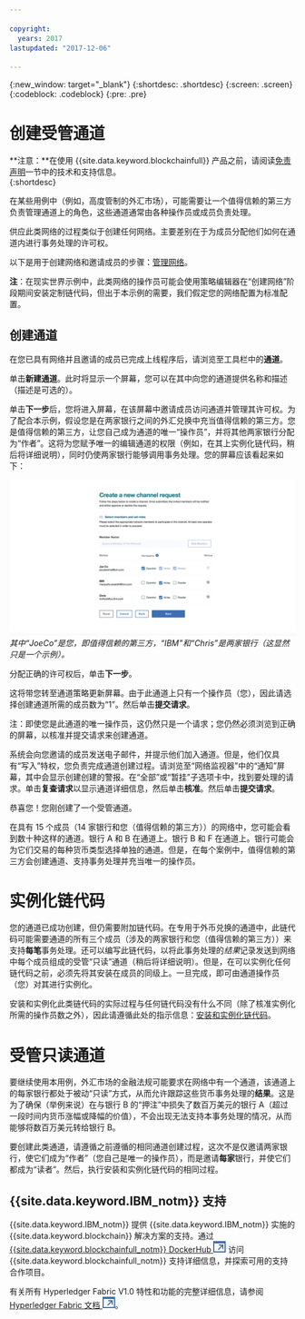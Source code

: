 ```yaml
---

copyright:
  years: 2017
lastupdated: "2017-12-06"

---
```


{:new_window: target="_blank"}
{:shortdesc: .shortdesc}
{:screen: .screen}
{:codeblock: .codeblock}
{:pre: .pre}

# 创建受管通道 

**注意：**在使用 {{site.data.keyword.blockchainfull}} 产品之前，请阅读[免责声明](needtoknow.html)一节中的技术和支持信息。  
{:shortdesc}

在某些用例中（例如，高度管制的外汇市场），可能需要让一个值得信赖的第三方负责管理通道上的角色，这些通道通常由各种操作员或成员负责处理。 

供应此类网络的过程类似于创建任何网络。主要差别在于为成员分配他们如何在通道内进行事务处理的许可权。  

以下是用于创建网络和邀请成员的步骤：[管理网络](get_start.html#creating-a-network)。 

**注**：在现实世界示例中，此类网络的操作员可能会使用策略编辑器在“创建网络”阶段期间安装定制链代码，但出于本示例的需要，我们假定您的网络配置为标准配置。 

## 创建通道

在您已具有网络并且邀请的成员已完成上线程序后，请浏览至工具栏中的**通道**。 

单击**新建通道**。此时将显示一个屏幕，您可以在其中向您的通道提供名称和描述（描述是可选的）。 

单击**下一步**后，您将进入屏幕，在该屏幕中邀请成员访问通道并管理其许可权。为了配合本示例，假设您是在两家银行之间的外汇兑换中充当值得信赖的第三方。您是值得信赖的第三方，让您自己成为通道的唯一“操作员”，并将其他两家银行分配为“作者”。这将为您赋予唯一的编辑通道的权限（例如，在其上实例化链代码，稍后将详细说明），同时仍使两家银行能够调用事务处理。您的屏幕应该看起来如下： 

  ![选择成员角色](images/selectmemberroles.png "选择成员角色")
*其中“JoeCo”是您，即值得信赖的第三方，“IBM”和“Chris”是两家银行（这显然只是一个示例）。* 

分配正确的许可权后，单击**下一步**。 

这将带您转至通道策略更新屏幕。由于此通道上只有一个操作员（您），因此请选择创建通道所需的成员数为“1”。然后单击**提交请求**。 

注：即使您是此通道的唯一操作员，这仍然只是一个请求；您仍然必须浏览到正确的屏幕，以核准并提交请求来创建通道。 

系统会向您邀请的成员发送电子邮件，并提示他们加入通道。但是，他们仅具有“写入”特权，您负责完成通道创建过程。请浏览至“网络监视器”中的“通知”屏幕，其中会显示创建创建的警报。在“全部”或“暂挂”子选项卡中，找到要处理的请求。单击**复查请求**以显示通道详细信息，然后单击**核准**。然后单击**提交请求**。 

恭喜您！您刚创建了一个受管通道。 

在具有 15 个成员（14 家银行和您（值得信赖的第三方））的网络中，您可能会看到数十种这样的通道。银行 A 和 B 在通道上。银行 B 和 F 在通道上。银行可能会为它们交易的每种货币类型选择单独的通道。但是，在每个案例中，值得信赖的第三方会创建通道、支持事务处理并充当唯一的操作员。 

# 实例化链代码

您的通道已成功创建，但仍需要附加链代码。在专用于外币兑换的通道中，此链代码可能需要通道的所有三个成员（涉及的两家银行和您（值得信赖的第三方））来支持**每笔**事务处理。还可以编写此链代码，以将此事务处理的*结果*记录发送到网络中每个成员组成的受管“只读”通道（稍后将详细说明）。但是，在可以实例化任何链代码之前，必须先将其安装在成员的同级上。一旦完成，即可由通道操作员（您）对其进行实例化。  

安装和实例化此类链代码的实际过程与任何链代码没有什么不同（除了核准实例化所需的操作员数之外），因此请遵循此处的指示信息：[安装和实例化链代码](install_instantiate_chaincode.html.html)。

# 受管只读通道

要继续使用本用例，外汇市场的金融法规可能要求在网络中有一个通道，该通道上的每家银行都处于被动“只读”方式，从而允许跟踪这些货币事务处理的**结果**。这是为了确保（举例来说）在与银行 B 的“押注”中损失了数百万美元的银行 A（超过一段时间内货币涨幅或降幅的价值），不会出现无法支持本事务处理的情况，从而能够将数百万美元转给银行 B。 

要创建此类通道，请遵循之前遵循的相同通道创建过程，这次不是仅邀请两家银行，使它们成为“作者”（您自己是唯一的操作员），而是邀请**每家**银行，并使它们都成为“读者”。然后，执行安装和实例化链代码的相同过程。 

## {{site.data.keyword.IBM_notm}} 支持 

{{site.data.keyword.IBM_notm}} 提供 {{site.data.keyword.IBM_notm}} 实施的 {{site.data.keyword.blockchain}} 解决方案的支持。通过 [{{site.data.keyword.blockchainfull_notm}} DockerHub ![外部链接图标](images/external_link.svg "外部链接图标")](https://hub.docker.com/u/ibmblockchain/) 访问 {{site.data.keyword.blockchainfull_notm}} 支持详细信息，并探索可用的支持合作项目。

有关所有 Hyperledger Fabric V1.0 特性和功能的完整详细信息，请参阅 [Hyperledger Fabric 文档 ![外部链接图标](images/external_link.svg "外部链接图标")](http://hyperledger-fabric.readthedocs.io/en/latest/)。
